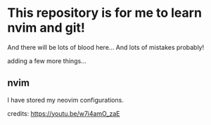 # This repository is for me to learn nvim and git!

And there will be lots of blood here... And lots of mistakes probably!

adding a few more things...

## nvim

I have stored my neovim configurations.

credits: https://youtu.be/w7i4amO_zaE

